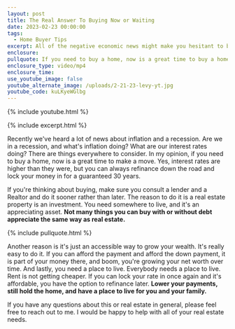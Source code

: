 ```yaml
---
layout: post
title: The Real Answer To Buying Now or Waiting
date: 2023-02-23 00:00:00
tags:
  - Home Buyer Tips
excerpt: All of the negative economic news might make you hesitant to buy.
enclosure:
pullquote: If you need to buy a home, now is a great time to buy a home.
enclosure_type: video/mp4
enclosure_time:
use_youtube_image: false
youtube_alternate_image: /uploads/2-21-23-levy-yt.jpg
youtube_code: kuLKyeWGlbg
---
```

{% include youtube.html %}

{% include excerpt.html %}

Recently we've heard a lot of news about inflation and a recession. Are we in a recession, and what's inflation doing? What are our interest rates doing? There are things everywhere to consider. In my opinion, if you need to buy a home, now is a great time to make a move. Yes, interest rates are higher than they were, but you can always refinance down the road and lock your money in for a guaranteed 30 years.

If you're thinking about buying, make sure you consult a lender and a Realtor and do it sooner rather than later. The reason to do it is a real estate property is an investment. You need somewhere to live, and it's an appreciating asset. **Not many things you can buy with or without debt appreciate the same way as real estate.**

{% include pullquote.html %}

Another reason is it's just an accessible way to grow your wealth. It's really easy to do it. If you can afford the payment and afford the down payment, it is part of your money there, and boom, you're growing your net worth over time. And lastly, you need a place to live. Everybody needs a place to live. Rent is not getting cheaper. If you can lock your rate in once again and it's affordable, you have the option to refinance later. **Lower your payments, still hold the home, and have a place to live for you and your family.**

If you have any questions about this or real estate in general, please feel free to reach out to me. I would be happy to help with all of your real estate needs.